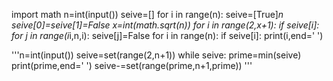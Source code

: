 import math
n=int(input())
seive=[]
for i in range(n):
    seive=[True]*n
seive[0]=seive[1]=False 
x=int(math.sqrt(n))
for i in range(2,x+1):
    if seive[i]:
        for j in range(i*i,n,i):
            seive[j]=False
for i in range(n):
    if seive[i]:
        print(i,end=' ')
        
        
'''n=int(input())
seive=set(range(2,n+1))
while seive:
    prime=min(seive)
    print(prime,end=' ')
    seive-=set(range(prime,n+1,prime))
    '''
